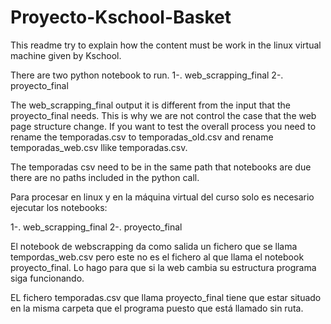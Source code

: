 # Proyecto-Kschool-Basket

This readme try to explain how the content must be work in the linux virtual machine given by Kschool.

There are two python notebook to run. 
1-. web_scrapping_final
2-. proyecto_final

The web_scrapping_final output it is different from the input that the proyecto_final needs. This is why we are not control
the case that the web page structure change. If you want to test the overall process you need to rename the temporadas.csv
to temporadas_old.csv and rename temporadas_web.csv llike temporadas.csv.

The temporadas csv need to be in the same path that notebooks are due there are no paths included in the python call.

Para procesar en linux y en la máquina virtual del curso solo es necesario ejecutar los notebooks:

1-. web_scrapping_final
2-. proyecto_final

El notebook de webscrapping da como salida un fichero que se llama tempordas_web.csv pero este no es el fichero al 
que llama el notebook proyecto_final. Lo hago para que si la web cambia su estructura programa siga funcionando.

EL fichero temporadas.csv que llama proyecto_final tiene que estar situado en la misma carpeta
que el programa puesto que está llamado sin ruta.

